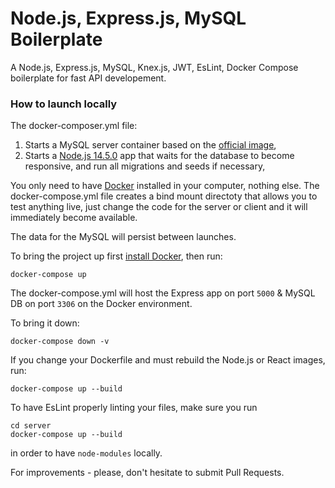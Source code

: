 # Node.js, Express.js, MySQL Boilerplate

A Node.js, Express.js, MySQL, Knex.js, JWT, EsLint, Docker Compose boilerplate for fast API developement.

### How to launch locally
The docker-composer.yml file:
1. Starts a MySQL server container based on the [official image](https://hub.docker.com/_/mysql/),
2. Starts a [Node.js 14.5.0](https://hub.docker.com/_/node/) app that waits for the database to become responsive, and run all migrations and seeds if necessary,

You only need to have [Docker](https://www.docker.com/) installed in your computer, nothing else.
The docker-compose.yml file creates a bind mount directoty that allows you to test anything live, just change the code for the server or client and it will immediately become available.

The data for the MySQL will persist between launches.

To bring the project up first [install Docker](https://www.docker.com/), then run:

```
docker-compose up
```

The docker-compose.yml will host the Express app on port `5000` & MySQL DB on port `3306` on the Docker environment.

To bring it down:

```
docker-compose down -v
```

If you change your Dockerfile and must rebuild the Node.js or React images, run:

```
docker-compose up --build
```
To have EsLint properly linting your files, make sure you run
```
cd server
docker-compose up --build
```
in order to have `node-modules` locally.

For improvements - please, don't hesitate to submit Pull Requests.